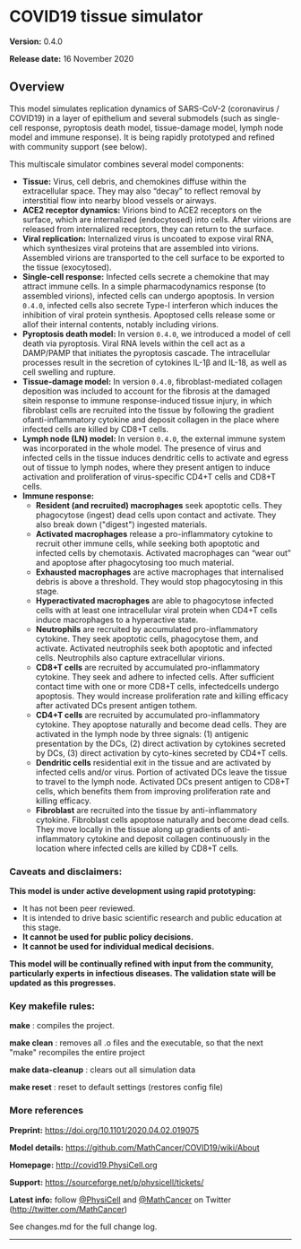 # COVID19 tissue simulator 
**Version:** 0.4.0

**Release date:** 16 November 2020

## Overview
This model simulates replication dynamics of SARS-CoV-2 (coronavirus / COVID19) in a layer of epithelium and several submodels (such as single-cell response, pyroptosis death model, tissue-damage model, lymph node model and immune response). It is being rapidly prototyped and refined with community support (see below).

This multiscale simulator combines several model components:
* **Tissue:** Virus, cell debris, and chemokines diffuse within the extracellular space. They may also “decay” to reflect removal by interstitial flow into nearby blood vessels or airways.
* **ACE2 receptor dynamics:** Virions bind to ACE2 receptors on the surface, which are internalized (endocytosed) into cells. After virions are released from internalized receptors, they can return to the surface.
* **Viral replication:** Internalized virus is uncoated to expose viral RNA, which synthesizes viral proteins that are assembled into virions. Assembled virions are transported to the cell surface to be exported to the tissue (exocytosed).
* **Single-cell response:** Infected cells secrete a chemokine that may attract immune cells. In a simple pharmacodynamics response (to assembled virions), infected cells can undergo apoptosis. In version `0.4.0`, infected cells also secrete Type-I interferon which induces the inhibition of viral protein synthesis. Apoptosed cells release some or allof their internal contents, notably including virions.
* **Pyroptosis death model:** In version `0.4.0`, we introduced a model of cell death via pyroptosis. Viral RNA levels within the cell act as a DAMP/PAMP that initiates the pyroptosis cascade. The intracellular processes result in the secretion of cytokines IL-1β and IL-18, as well as cell swelling and rupture.
* **Tissue-damage model:** In version `0.4.0`, fibroblast-mediated collagen deposition was included to account for the fibrosis at the damaged sitein response to immune response-induced tissue injury, in which fibroblast cells are recruited into the tissue by following the gradient ofanti-inflammatory cytokine and deposit collagen in the place where infected cells are killed by CD8+T cells.
* **Lymph node (LN) model:** In version `0.4.0`, the external immune system was incorporated in the whole model. The presence of virus and infected cells in the tissue induces dendritic cells to activate and egress out of tissue to lymph nodes, where they present antigen to induce activation and proliferation of virus-specific CD4+T cells and CD8+T cells.
* **Immune response:**
  * **Resident (and recruited) macrophages** seek apoptotic cells. They phagocytose (ingest) dead cells upon contact and activate. They also break down ("digest") ingested materials.
  * **Activated macrophages** release a pro-inflammatory cytokine to recruit other immune cells, while seeking both apoptotic and infected cells by chemotaxis. Activated macrophages can “wear out” and apoptose after phagocytosing too much material.
  * **Exhausted macrophages** are active macrophages that internalised debris is above a threshold. They would stop phagocytosing in this stage.
  * **Hyperactivated macrophages** are able to phagocytose infected cells with at least one intracellular viral protein when CD4+T cells induce macrophages to a hyperactive state.
  * **Neutrophils** are recruited by accumulated pro-inflammatory cytokine. They seek apoptotic cells, phagocytose them, and activate. Activated neutrophils seek both apoptotic and infected cells. Neutrophils also capture extracellular virions.
  * **CD8+T cells** are recruited by accumulated pro-inflammatory cytokine. They seek and adhere to infected cells. After sufficient contact time with one or more CD8+T cells, infectedcells undergo apoptosis. They would increase proliferation rate and killing efficacy after activated DCs present antigen tothem.
  * **CD4+T cells** are recruited by accumulated pro-inflammatory cytokine. They apoptose naturally and become dead cells. They are activated in the lymph node by three signals: (1) antigenic presentation by the DCs, (2) direct activation by cytokines secreted by DCs, (3) direct activation by cyto-kines secreted by CD4+T cells.
  * **Dendritic cells** residential exit in the tissue and are activated by infected cells and/or virus. Portion of activated DCs leave the tissue to travel to the lymph node. Activated DCs present antigen to CD8+T cells, which benefits them from improving proliferation rate and killing efficacy.
  * **Fibroblast** are recruited into the tissue by anti-inflammatory cytokine. Fibroblast cells apoptose naturally and become dead cells. They move locally in the tissue along up gradients of anti-inflammatory cytokine and deposit collagen continuously in the location where infected cells are killed by CD8+T cells.

### Caveats and disclaimers: 
**This model is under active development using rapid prototyping:**
* It has not been peer reviewed. 
* It is intended to drive basic scientific research and public education at this stage. 
* **It cannot be used for public policy decisions.**
* **It cannot be used for individual medical decisions.**

**This model will be continually refined with input from the community, particularly experts in infectious diseases. The validation state will be updated as this progresses.**

### Key makefile rules:

**make**               : compiles the project.
 
**make clean**         : removes all .o files and the executable, so that the next "make" recompiles the entire project 

**make data-cleanup**  : clears out all simulation data 

**make reset**         : reset to default settings (restores config file)

### More references 

**Preprint:**      https://doi.org/10.1101/2020.04.02.019075 

**Model details:** https://github.com/MathCancer/COVID19/wiki/About 

**Homepage:**      http://covid19.PhysiCell.org

**Support:**       https://sourceforge.net/p/physicell/tickets/

**Latest info:**   follow [@PhysiCell](https://twitter.com/PhysiCell) and [@MathCancer](https://twitter.com/MathCancer) on Twitter (http://twitter.com/MathCancer)

See changes.md for the full change log. 

* * * 
